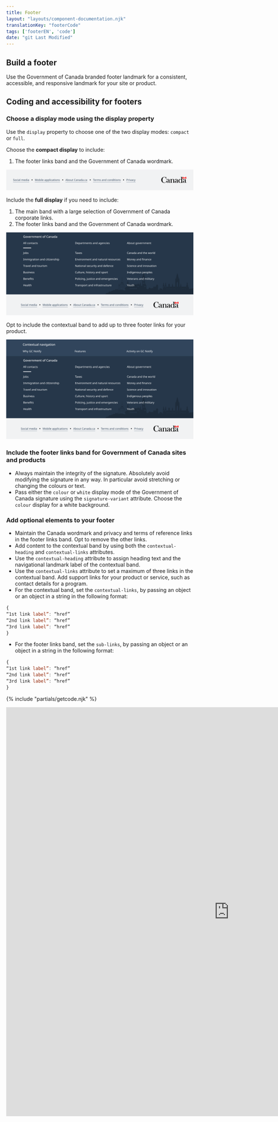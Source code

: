 ```yaml
---
title: Footer
layout: "layouts/component-documentation.njk"
translationKey: "footerCode"
tags: ['footerEN', 'code']
date: "git Last Modified"
---
```


## Build a footer

Use the Government of Canada branded footer landmark for a consistent, accessible, and responsive landmark for your site or product.

## Coding and accessibility for footers

### Choose a display mode using the display property

Use the `display` property to choose one of the two display modes: `compact` or `full`.

Choose the **compact display** to include:
1. The footer links band and the Government of Canada wordmark.

<img class="b-sm b-default mt-400 mb-500 p-400" src="/images/en/components/example/example-footer-compact.svg" alt=""/>

Include the **full display** if you need to include:
1. The main band with a large selection of Government of Canada corporate links.
2. The footer links band and the Government of Canada wordmark.

<img class="b-sm b-default mt-400 mb-500 p-400" src="/images/en/components/example/example-footer-full.svg" alt=""/>

Opt to include the contextual band to add up to three footer links for your product.

<img class="b-sm b-default mt-400 mb-500 p-400" src="/images/en/components/example/example-footer-full-with-contextual-links.svg" alt=""/>

### Include the footer links band for Government of Canada sites and products

- Always maintain the integrity of the signature. Absolutely avoid modifying the signature in any way. In particular avoid stretching or changing the colours or text.
- Pass either the `colour` or `white` display mode of the Government of Canada signature using the `signature-variant` attribute. Choose the `colour` display for a white background.

### Add optional elements to your footer

- Maintain the Canada wordmark and privacy and terms of reference links in the footer links band. Opt to remove the other links.
- Add content to the contextual band by using both the `contextual-heading` and `contextual-links` attributes.
- Use the `contextual-heading` attribute to assign heading text and the navigational landmark label of the contextual band.
- Use the `contextual-links` attribute to set a maximum of three links in the contextual band. Add support links for your product or service, such as contact details for a program.
- For the contextual band, set the `contextual-links`, by passing an object or an object in a string in the following format:
```js
{
“1st link label”: “href”
“2nd link label”: “href”
“3rd link label”: “href”
}
```
- For the footer links band, set the `sub-links`, by passing an object or an object in a string in the following format:
```js
{
“1st link label”: “href”
“2nd link label”: “href”
“3rd link label”: “href”
}
```

{% include "partials/getcode.njk" %}

<div class="iframe-container">
  <iframe
    title="Overview of gcds-footer properties and events."
    src="https://cds-snc.github.io/gcds-components/iframe.html?viewMode=docs&singleStory=true&id=components-footer--events-properties"
    width="1200"
    height="1100"
    style="display: block; margin: 0 auto;"
    frameBorder="0"
    allow="clipboard-write"
  ></iframe>
</div>

